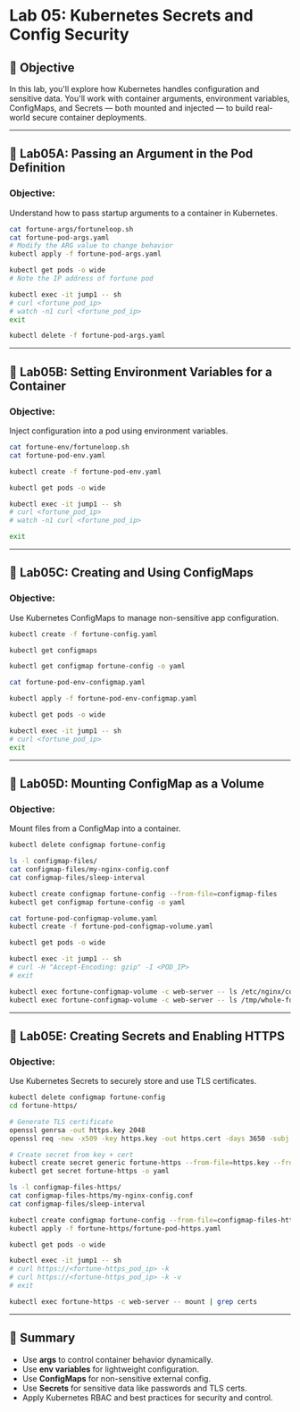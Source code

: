 # Lab 05: Kubernetes Secrets and Config Security

## 🎯 Objective

In this lab, you'll explore how Kubernetes handles configuration and sensitive data. You'll work with container arguments, environment variables, ConfigMaps, and Secrets — both mounted and injected — to build real-world secure container deployments.

---

## 🧩 Lab05A: Passing an Argument in the Pod Definition

### Objective:
Understand how to pass startup arguments to a container in Kubernetes.

```bash
cat fortune-args/fortuneloop.sh
cat fortune-pod-args.yaml
# Modify the ARG value to change behavior
kubectl apply -f fortune-pod-args.yaml
```

```bash 
kubectl get pods -o wide
# Note the IP address of fortune pod
```

```bash 
kubectl exec -it jump1 -- sh
# curl <fortune_pod_ip>
# watch -n1 curl <fortune_pod_ip>
exit
```

```bash 
kubectl delete -f fortune-pod-args.yaml
```

---

## 🧩 Lab05B: Setting Environment Variables for a Container

### Objective:
Inject configuration into a pod using environment variables.

```bash
cat fortune-env/fortuneloop.sh
cat fortune-pod-env.yaml
```

```sh
kubectl create -f fortune-pod-env.yaml
```

```sh 
kubectl get pods -o wide
```

```sh 
kubectl exec -it jump1 -- sh
# curl <fortune_pod_ip>
# watch -n1 curl <fortune_pod_ip>

exit
```

---

## 🧩 Lab05C: Creating and Using ConfigMaps

### Objective:
Use Kubernetes ConfigMaps to manage non-sensitive app configuration.

```bash
kubectl create -f fortune-config.yaml
```
```sh 
kubectl get configmaps
```
```sh
kubectl get configmap fortune-config -o yaml
```
```sh
cat fortune-pod-env-configmap.yaml
```
```sh
kubectl apply -f fortune-pod-env-configmap.yaml
```
```sh
kubectl get pods -o wide
```
```sh
kubectl exec -it jump1 -- sh
# curl <fortune_pod_ip>
exit
```

---

## 🧩 Lab05D: Mounting ConfigMap as a Volume

### Objective:
Mount files from a ConfigMap into a container.

```bash
kubectl delete configmap fortune-config

ls -l configmap-files/
cat configmap-files/my-nginx-config.conf
cat configmap-files/sleep-interval

kubectl create configmap fortune-config --from-file=configmap-files
kubectl get configmap fortune-config -o yaml

cat fortune-pod-configmap-volume.yaml
kubectl create -f fortune-pod-configmap-volume.yaml

kubectl get pods -o wide

kubectl exec -it jump1 -- sh
# curl -H "Accept-Encoding: gzip" -I <POD_IP>
# exit

kubectl exec fortune-configmap-volume -c web-server -- ls /etc/nginx/conf.d
kubectl exec fortune-configmap-volume -c web-server -- ls /tmp/whole-fortune-config-volume
```

---

## 🧩 Lab05E: Creating Secrets and Enabling HTTPS

### Objective:
Use Kubernetes Secrets to securely store and use TLS certificates.

```bash
kubectl delete configmap fortune-config
cd fortune-https/

# Generate TLS certificate
openssl genrsa -out https.key 2048
openssl req -new -x509 -key https.key -out https.cert -days 3650 -subj /CN=www.kubia-example.com

# Create secret from key + cert
kubectl create secret generic fortune-https --from-file=https.key --from-file=https.cert --from-file=foo
kubectl get secret fortune-https -o yaml

ls -l configmap-files-https/
cat configmap-files-https/my-nginx-config.conf
cat configmap-files/sleep-interval

kubectl create configmap fortune-config --from-file=configmap-files-https
kubectl apply -f fortune-https/fortune-pod-https.yaml

kubectl get pods -o wide

kubectl exec -it jump1 -- sh
# curl https://<fortune-https_pod_ip> -k
# curl https://<fortune-https_pod_ip> -k -v
# exit

kubectl exec fortune-https -c web-server -- mount | grep certs
```

---

## 📌 Summary

- Use **args** to control container behavior dynamically.
- Use **env variables** for lightweight configuration.
- Use **ConfigMaps** for non-sensitive external config.
- Use **Secrets** for sensitive data like passwords and TLS certs.
- Apply Kubernetes RBAC and best practices for security and control.